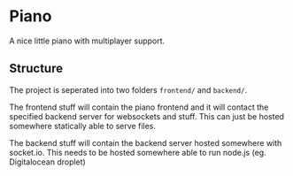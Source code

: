 # Piano

A nice little piano with multiplayer support.

## Structure

The project is seperated into two folders `frontend/` and `backend/`.

The frontend stuff will contain the piano frontend and it will contact the specified backend 
server for websockets and stuff. This can just be hosted somewhere statically able to serve files.

The backend stuff will contain the backend server hosted somewhere with socket.io. This needs
to be hosted somewhere able to run node.js (eg. Digitalocean droplet)
